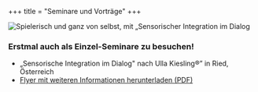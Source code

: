 +++
title = "Seminare und Vorträge"
+++

<div class="rounded-big">
  <img src="/si-2.jpg" alt="Spielerisch und ganz von selbst, mit „Sensorischer Integration im Dialog" nach Ulla Kiesling®" />
</div>

### Erstmal auch als Einzel-Seminare zu besuchen!
- „Sensorische Integration im Dialog" nach Ulla Kiesling®” in Ried, Österreich
- [Flyer mit weiteren Informationen herunterladen (PDF)](/download/Sensorische-Integration-Einzelseminare-16.pdf)
